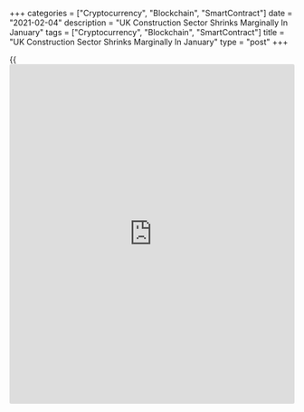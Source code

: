 +++
categories = ["Cryptocurrency", "Blockchain", "SmartContract"]
date = "2021-02-04"
description = "UK Construction Sector Shrinks Marginally In January"
tags = ["Cryptocurrency", "Blockchain", "SmartContract"]
title = "UK Construction Sector Shrinks Marginally In January"
type = "post"
+++

{{<iframe id="large-banner" src="https://www.bounty.group/#slide=6.0" width="100%" height="600" scrolling="no" style="border: 0px solid rgb(216, 221, 230); border-radius: 3px;">}}

The UK construction sector contracted marginally in January, ending a
seven-month period of expansion, survey results from IHS Markit showed
on Thursday.

The IHS Markit/Chartered Institute of Procurement & Supply construction
Purchasing Managers' Index fell to 49.2 in January from 54.6 in
December.

A renewed fall in commercial activity and another drop in work on civil
engineering projects stood in contrast with strong growth in the
residential category.

There was a slowdown in overall new order growth as the third national
lockdown and concerns about the near-term economic outlook led to
greater hesitancy among clients, especially for new commercial projects.

Meanwhile, transport shortages and delays at UK ports resulted in
another severe downturn in supplier performance. Employment numbers also
dropped in January.

Construction companies continued to experience intense cost pressures.
The overall rate of input price inflation accelerated to its highest for
just over two-and-a-half years.

Data indicated that [business][1] expectations for the year ahead
remained positive in January.

For comments and feedback [contact](https://www.playgroundfx.com/contact/): editorial@rtt[news](https://www.letsplayfx.com/blog/forex-news-website/).com

[Economic News][2]

 **What parts of the world are seeing the best (and worst) economic
performances lately? Click[here][3] to check out our [Econ Scorecard][3]
and find out! See up-to-the-moment [ranking](https://www.playgroundfx.com/blog/crypto-exchange-ranking/)s for the best and worst
performers in [GDP][4], [unemployment rate][5], [inflation][6] and much
more.**

   1. www.rtt[news](https://www.letsplayfx.com/blog/forex-news-website/).com/Content/Business.aspx
   2. www.rtt[news](https://www.letsplayfx.com/blog/forex-news-website/).com/Content/EconomicNews.aspx
   3. www.rtt[news](https://www.letsplayfx.com/blog/forex-news-website/).com/economic-scorecard/world-rank/industrial-production/highest-performance.aspx
   4. www.rtt[news](https://www.letsplayfx.com/blog/forex-news-website/).com/economic-scorecard/world-rank/GDP/highest-performance.aspx
   5. www.rtt[news](https://www.letsplayfx.com/blog/forex-news-website/).com/economic-scorecard/world-rank/unemployment-rate/lowest-performance.aspx
   6. www.rtt[news](https://www.letsplayfx.com/blog/forex-news-website/).com/economic-scorecard/world-rank/CPI/highest-performance.aspx